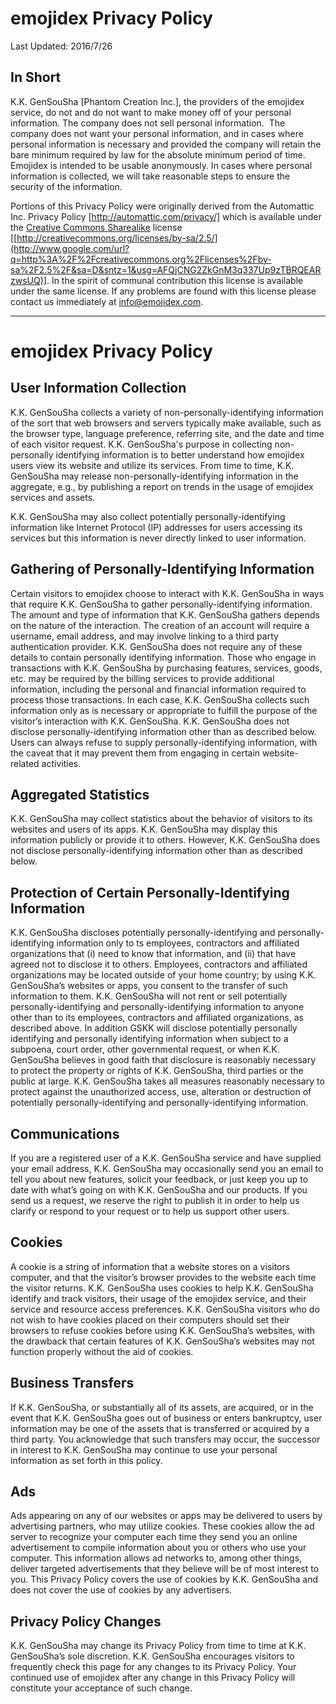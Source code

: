 emojidex Privacy Policy
=======================

Last Updated: 2016/7/26

In Short
--------

K.K. GenSouSha [Phantom Creation Inc.], the providers of the 
emojidex service, do not and do not want to make money off of your 
personal information. The company does not sell personal information. 
 The company does not want your personal information, and in cases where 
personal information is necessary and provided the company will retain 
the bare minimum required by law for the absolute minimum period of 
time. Emojidex is intended to be usable anonymously. In cases where 
personal information is collected, we will take reasonable steps to 
ensure the security of the information.  
  
Portions of this Privacy Policy were originally derived from the 
Automattic Inc. Privacy Policy [http://automattic.com/privacy/] which is 
available under the [Creative Commons 
Sharealike](http://www.google.com/url?q=http%3A%2F%2Fcreativecommons.org%2Flicenses%2Fby-sa%2F2.5%2F&sa=D&sntz=1&usg=AFQjCNG2ZkGnM3q337Up9zTBRQEARzwsUQ) license 
[[http://creativecommons.org/licenses/by-sa/2.5/](http://www.google.com/url?q=http%3A%2F%2Fcreativecommons.org%2Flicenses%2Fby-sa%2F2.5%2F&sa=D&sntz=1&usg=AFQjCNG2ZkGnM3q337Up9zTBRQEARzwsUQ)]. 
In the spirit of communal contribution this license is available under 
the same license. If any problems are found with this license please 
contact us immediately at [info@emojidex.com](mailto:info@emojidex.com).  
  
* * *

emojidex Privacy Policy
=======================

User Information Collection
---------------------------

K.K. GenSouSha collects a variety of non-personally-identifying 
information of the sort that web browsers and servers typically make 
available, such as the browser type, language preference, referring 
site, and the date and time of each visitor request. K.K. GenSouSha's 
purpose in collecting non-personally identifying information is 
to better understand how emojidex users view its website and utilize its 
services. From time to time, K.K. GenSouSha may release 
non-personally-identifying information in the aggregate, e.g., by 
publishing a report on trends in the usage of emojidex services and 
assets.  
  
K.K. GenSouSha may also collect potentially personally-identifying 
information like Internet Protocol (IP) addresses for users accessing 
its services but this information is never directly linked to user 
information.

Gathering of Personally-Identifying Information
-----------------------------------------------

Certain visitors to emojidex choose to interact with K.K. GenSouSha 
in ways that require K.K. GenSouSha to gather 
personally-identifying information. The amount and type of information 
that K.K. GenSouSha gathers depends on the nature of the 
interaction. The creation of an account will require a username, email 
address, and may involve linking to a third party authentication 
provider. K.K. GenSouSha does not require any of these details to 
contain personally identifying information. Those who engage in 
transactions with K.K. GenSouSha by purchasing features, services, 
goods, etc. may be required by the billing services to provide 
additional information, including the personal and financial information 
required to process those transactions. In each case, K.K. GenSouSha 
collects such information only as is necessary or appropriate to 
fulfill the purpose of the visitor’s interaction with K.K. GenSouSha. 
K.K. GenSouSha does not disclose personally-identifying 
information other than as described below. Users can always refuse to 
supply personally-identifying information, with the caveat that it may 
prevent them from engaging in certain website-related activities.

Aggregated Statistics
---------------------

K.K. GenSouSha may collect statistics about the behavior of 
visitors to its websites and users of its apps. K.K. GenSouSha may 
display this information publicly or provide it to others. However, 
K.K. GenSouSha does not disclose personally-identifying information 
other than as described below.

Protection of Certain Personally-Identifying Information
--------------------------------------------------------

K.K. GenSouSha discloses potentially personally-identifying and 
personally-identifying information only to ts employees, contractors and 
affiliated organizations that (i) need to know that information, and 
(ii) that have agreed not to disclose it to others. Employees, 
contractors and affiliated organizations may be located outside of your 
home country; by using K.K. GenSouSha’s websites or apps, you 
consent to the transfer of such information to them. K.K. GenSouSha 
will not rent or sell potentially personally-identifying and 
personally-identifying information to anyone other than to its 
employees, contractors and affiliated organizations, as described above. 
In addition GSKK will disclose potentially personally identifying and 
personally identifying information when subject to a subpoena, court 
order, other governmental request, or when K.K. GenSouSha believes 
in good faith that disclosure is reasonably necessary to protect the 
property or rights of K.K. GenSouSha, third parties or the public 
at large. K.K. GenSouSha takes all measures reasonably necessary to 
protect against the unauthorized access, use, alteration or destruction 
of potentially personally-identifying and personally-identifying 
information.

Communications
--------------

If you are a registered user of a K.K. GenSouSha service and have 
supplied your email address, K.K. GenSouSha may occasionally send 
you an email to tell you about new features, solicit your feedback, or 
just keep you up to date with what’s going on with K.K. GenSouSha 
and our products. If you send us a request, we reserve the right to 
publish it in order to help us clarify or respond to your request or to 
help us support other users.

Cookies
-------

A cookie is a string of information that a website stores on a visitors 
computer, and that the visitor’s browser provides to the website each 
time the visitor returns. K.K. GenSouSha uses cookies to help 
K.K. GenSouSha identify and track visitors, their usage of the 
emojidex service, and their service and resource access preferences. 
K.K. GenSouSha visitors who do not wish to have cookies placed on 
their computers should set their browsers to refuse cookies before using 
K.K. GenSouSha’s websites, with the drawback that certain features 
of K.K. GenSouSha’s websites may not function properly without the 
aid of cookies.

Business Transfers
------------------

If K.K. GenSouSha, or substantially all of its assets, are 
acquired, or in the event that K.K. GenSouSha goes out of business 
or enters bankruptcy, user information may be one of the assets that is 
transferred or acquired by a third party. You acknowledge that such 
transfers may occur, the successor in interest to K.K. GenSouSha 
may continue to use your personal information as set forth in this 
policy.

Ads
---

Ads appearing on any of our websites or apps may be delivered to users 
by advertising partners, who may utilize cookies. These cookies allow 
the ad server to recognize your computer each time they send you an 
online advertisement to compile information about you or others who use 
your computer. This information allows ad networks to, among other 
things, deliver targeted advertisements that they believe will be of 
most interest to you. This Privacy Policy covers the use of cookies by 
K.K. GenSouSha and does not cover the use of cookies by any 
advertisers.

Privacy Policy Changes
----------------------

K.K. GenSouSha may change its Privacy Policy from time to time at 
K.K. GenSouSha’s sole discretion. K.K. GenSouSha encourages 
visitors to frequently check this page for any changes to its Privacy 
Policy. Your continued use of emojidex after any change in this Privacy 
Policy will constitute your acceptance of such change.
